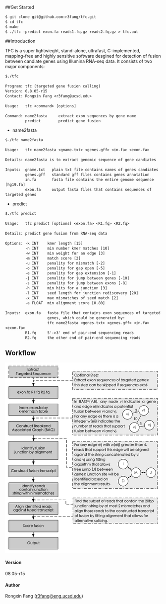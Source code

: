 ##Get Started

```
$ git clone git@github.com:r3fang/tfc.git
$ cd tfc
$ make
$ ./tfc -predict exon.fa reads1.fq.gz reads2.fq.gz > tfc.out
```


##Introduction

TFC is a super lightwieght, stand-alone, ultrafast, C-implemented, mapping-free and highly sensitive software desgined for detection of fusion between candiate genes using Illumina RNA-seq data. It consists of two major components: 
 
```
$./tfc

Program: tfc (targeted gene fusion calling)
Version: 0.8.05-r15
Contact: Rongxin Fang <r3fang@ucsd.edu>

Usage:   tfc <command> [options]

Command: name2fasta     extract exon sequences by gene name
         predict        predict gene fusion
```

 - name2fasta

```
$./tfc name2fasta

Usage:   tfc name2fasta <gname.txt> <genes.gff> <in.fa> <exon.fa>

Details: name2fasta is to extract genomic sequence of gene candiates

Inputs:  gname.txt   plain txt file contains names of genes candiates
         genes.gff   standard gff files contains genes annotation
         in.fa       fasta file contains the entire genome sequence [hg19.fa]
         exon.fa     output fasta files that contains sequences of targeted genes
```

  - predict
	
```
$./tfc predict

Usage:   tfc predict [options] <exon.fa> <R1.fq> <R2.fq>

Details: predict gene fusion from RNA-seq data

Options: -k INT    kmer length [15]
         -n INT    min number kmer matches [10]
         -w INT    min weight for an edge [3]
         -m INT    match score [2]
         -u INT    penality for mismatch [-2]
         -o INT    penality for gap open [-5]
         -e INT    penality for gap extension [-1]
         -j INT    penality for jump between genes [-10]
         -s INT    penality for jump between exons [-8]
         -h INT    min hits for a junction [3]
         -l INT    seed length for junction rediscovery [20]
         -x INT    max mismatches of seed match [2]
         -a FLOAT  min alignment score [0.80]

Inputs:  exon.fa   fasta file that contains exon sequences of targeted 
                   genes, which could be generated by: 
                   tfc name2fasta <genes.txt> <genes.gff> <in.fa> <exon.fa> 
         R1.fq     5'->3' end of pair-end sequencing reads
         R2.fq     the other end of pair-end sequencing reads
```


## Workflow

![workflow](https://github.com/r3fang/tfc/blob/master/img/workflow.V2.jpg)

#### Version
08.05-r15

#### Author
Rongxin Fang (r3fang@eng.ucsd.edu)

